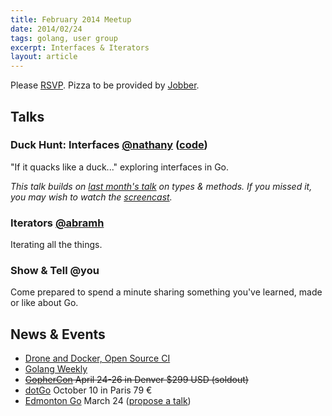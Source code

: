 ```yaml
---
title: February 2014 Meetup
date: 2014/02/24
tags: golang, user group
excerpt: Interfaces & Iterators
layout: article
---
```


Please [RSVP](http://www.meetup.com/startupedmonton/events/162989622/). Pizza to be provided by [Jobber](http://getjobber.com/).

## Talks

### Duck Hunt: Interfaces [@nathany](https://twitter.com/nathany) ([code](https://github.com/edmontongo/presentations/tree/master/2014-02/duck))

"If it quacks like a duck..." exploring interfaces in Go. 

*This talk builds on [last month's talk](/2014-01/) on types &amp; methods. If you missed it, you may wish to watch the [screencast](http://www.youtube.com/watch?v=WlT4eefMioE).*

### Iterators [@abramh](https://twitter.com/abramh)

Iterating all the things.

### Show & Tell @you

Come prepared to spend a minute sharing something you've learned, made or like about Go.

## News &amp; Events

* [Drone and Docker, Open Source CI](http://blog.drone.io/2014/2/5/open-source-ci-docker.html)
* [Golang Weekly](http://www.golangweekly.com/)
* ~~[GopherCon](http://www.gophercon.com/) April 24-26 in Denver $299 USD (soldout)~~
* [dotGo](http://www.dotgo.eu/) October 10 in Paris 79 &euro;
* [Edmonton Go](http://www.meetup.com/startupedmonton/events/qfwsfhysfbgc/) March 24 ([propose a talk](https://github.com/edmontongo/presentations/issues/4))

